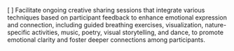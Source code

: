 [ ] Facilitate ongoing creative sharing sessions that integrate various techniques based on participant feedback to enhance emotional expression and connection, including guided breathing exercises, visualization, nature-specific activities, music, poetry, visual storytelling, and dance, to promote emotional clarity and foster deeper connections among participants.